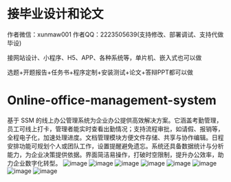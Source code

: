 # 接毕业设计和论文
作者微信：xunmaw001  作者QQ：2223505639(支持修改、部署调试、支持代做毕设)

接网站设计、小程序、H5、APP、各种系统等，单片机、嵌入式也可以做

选题+开题报告+任务书+程序定制+安装测试+论文+答辩PPT都可以做
# Online-office-management-system
基于 SSM 的线上办公管理系统为企业办公提供高效解决方案。它涵盖考勤管理，员工可线上打卡，管理者能实时查看出勤情况；支持流程审批，如请假、报销等，全程电子化，加速处理进度。文档管理模块方便文件存储、共享与协作编辑。日程安排功能可规划个人或团队工作，设置提醒避免遗忘。系统还具备数据统计与分析能力，为企业决策提供依据。界面简洁易操作，打破时空限制，提升办公效率，助力企业数字化转型。 
![image](https://github.com/user-attachments/assets/e1336531-8132-4f38-87d7-0bebae85f4a4)
![image](https://github.com/user-attachments/assets/17a7d3ed-1888-49b8-af2a-d145de28e9d9)
![image](https://github.com/user-attachments/assets/fad54ea0-5901-427b-860d-878ef36da5d5)
![image](https://github.com/user-attachments/assets/efa0d2e3-c779-45ad-a6be-3e50e366f75c)
![image](https://github.com/user-attachments/assets/8a4b25e5-7d62-4757-9443-4372d93d009c)
![image](https://github.com/user-attachments/assets/939437d1-9b94-49f3-ab46-78f6be1c7779)
![image](https://github.com/user-attachments/assets/2737b29a-353c-403e-a3f2-4324e30607b2)
![image](https://github.com/user-attachments/assets/abc27202-4d0c-4765-824a-91bc2d9818bf)

